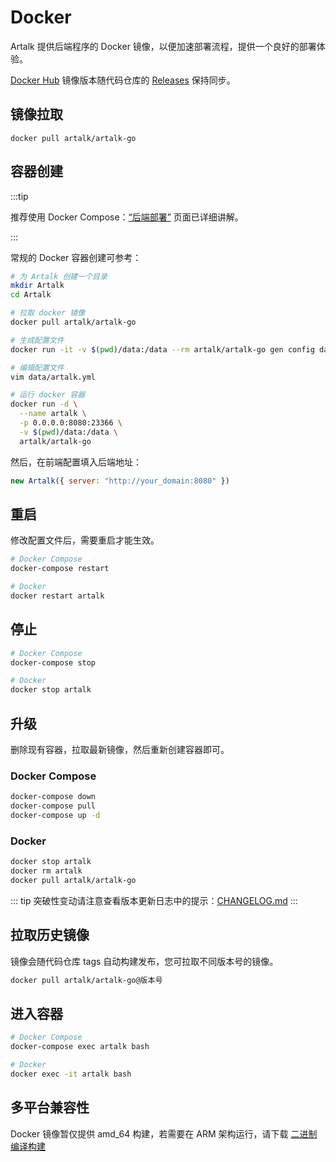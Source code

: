 # Docker

Artalk 提供后端程序的 Docker 镜像，以便加速部署流程，提供一个良好的部署体验。

[Docker Hub](https://hub.docker.com/r/artalk/artalk-go) 镜像版本随代码仓库的 [Releases](https://github.com/ArtalkJS/Artalk/releases) 保持同步。

## 镜像拉取

`docker pull artalk/artalk-go`

## 容器创建

:::tip

推荐使用 Docker Compose：[“后端部署”](/guide/backend/install) 页面已详细讲解。

:::

常规的 Docker 容器创建可参考：

```bash
# 为 Artalk 创建一个目录
mkdir Artalk
cd Artalk

# 拉取 docker 镜像
docker pull artalk/artalk-go

# 生成配置文件
docker run -it -v $(pwd)/data:/data --rm artalk/artalk-go gen config data/artalk.yml

# 编辑配置文件
vim data/artalk.yml

# 运行 docker 容器
docker run -d \
  --name artalk \
  -p 0.0.0.0:8080:23366 \
  -v $(pwd)/data:/data \
  artalk/artalk-go
```

然后，在前端配置填入后端地址：

```js
new Artalk({ server: "http://your_domain:8080" })
```

## 重启

修改配置文件后，需要重启才能生效。

```bash
# Docker Compose
docker-compose restart

# Docker
docker restart artalk
```

## 停止

```bash
# Docker Compose
docker-compose stop

# Docker
docker stop artalk
```

## 升级

删除现有容器，拉取最新镜像，然后重新创建容器即可。

### Docker Compose

```bash
docker-compose down
docker-compose pull
docker-compose up -d
```

### Docker

```bash
docker stop artalk
docker rm artalk
docker pull artalk/artalk-go
```

::: tip
突破性变动请注意查看版本更新日志中的提示：[CHANGELOG.md](https://github.com/ArtalkJS/Artalk/blob/master/CHANGELOG.md)
:::

## 拉取历史镜像

镜像会随代码仓库 tags 自动构建发布，您可拉取不同版本号的镜像。

```bash
docker pull artalk/artalk-go@版本号
```

## 进入容器

```bash
# Docker Compose
docker-compose exec artalk bash

# Docker
docker exec -it artalk bash
```

## 多平台兼容性

Docker 镜像暂仅提供 amd_64 构建，若需要在 ARM 架构运行，请下载 [二进制编译构建](/guide/backend/install.md#普通方式)
